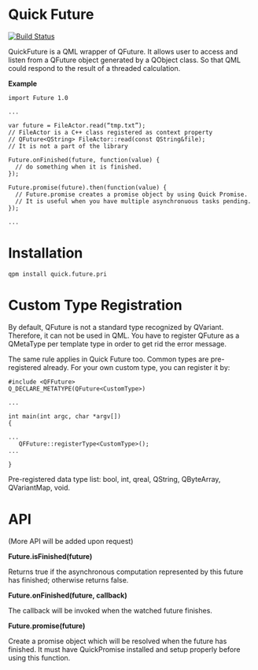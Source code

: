 Quick Future
============
[![Build Status](https://travis-ci.org/benlau/quickfuture.svg?branch=master)](https://travis-ci.org/benlau/quickfuture)


QuickFuture is a QML wrapper of QFuture. It allows user to access and listen from a QFuture object generated by a QObject class. So that QML could respond to the result of a threaded calculation.


**Example**

```
import Future 1.0

...

var future = FileActor.read(“tmp.txt”);
// FileActor is a C++ class registered as context property
// QFuture<QString> FileActor::read(const QString&file);
// It is not a part of the library

Future.onFinished(future, function(value) {
  // do something when it is finished.
});

Future.promise(future).then(function(value) {
  // Future.promise creates a promise object by using Quick Promise.
  // It is useful when you have multiple asynchronuous tasks pending.
});

...

```

Installation
============

    qpm install quick.future.pri


Custom Type Registration
========================

By default, QFuture<T> is not a standard type recognized by QVariant.
Therefore, it can not be used in QML.
You have to register QFuture<T> as a QMetaType per template type in order to get rid the error message.

The same rule applies in Quick Future too.
Common types are pre-registered already.
For your own custom type, you can register it by:

```
#include <QFFuture>
Q_DECLARE_METATYPE(QFuture<CustomType>)

...

int main(int argc, char *argv[])
{

...
   QFFuture::registerType<CustomType>();
...

}
```

Pre-registered data type list: bool, int, qreal, QString, QByteArray, QVariantMap, void.




API
===

(More API will be added upon request)

**Future.isFinished(future)**

Returns true if the asynchronous computation represented by this future has finished; otherwise returns false.

**Future.onFinished(future, callback)**

The callback will be invoked when the watched future finishes.

**Future.promise(future)**

Create a promise object which will be resolved when the future has finished. It must have QuickPromise installed and setup properly before using this function.

